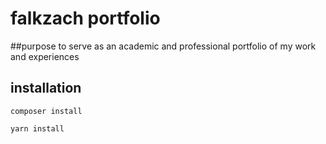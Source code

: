# falkzach portfolio

##purpose
to serve as an academic and professional portfolio of my work and experiences

## installation
```composer install```

```yarn install```
